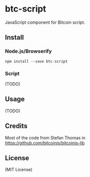 btc-script
==========

JavaScript component for Bitcoin script.



Install
-------

### Node.js/Browserify

    npm install --save btc-script


### Script

(TODO)


Usage
-----

(TODO)



Credits
-------

Most of the code from Stefan Thomas in https://github.com/bitcoinjs/bitcoinjs-lib



License
-------

(MIT License)



